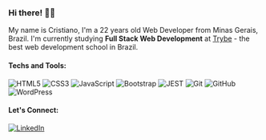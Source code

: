 ### Hi there! 👋🏻
My name is Cristiano, I'm a 22 years old Web Developer from Minas Gerais, Brazil. I'm currently studying <b>Full Stack Web Development</b> at <a href="https://www.betrybe.com/">Trybe</a> - the best web development school in Brazil.

#### Techs and Tools:
![HTML5](https://img.shields.io/badge/-HTML-fc5000?style=for-the-badge&logo=HTML5&logoColor=white) ![CSS3](https://img.shields.io/badge/-CSS-fc5000?style=for-the-badge&logo=CSS3&logoColor=white) ![JavaScript](https://img.shields.io/badge/-Javascript-fc5000?style=for-the-badge&logo=Javascript&logoColor=white) ![Bootstrap](https://img.shields.io/badge/-Bootstrap-fc5000?style=for-the-badge&logo=bootstrap&logoColor=white) ![JEST](https://img.shields.io/badge/-JEST-fc5000?style=for-the-badge&logo=jest&logoColor=white) ![Git](https://img.shields.io/badge/-Git-fc5000?style=for-the-badge&logo=Git&logoColor=white) ![GitHub](https://img.shields.io/badge/-GitHub-fc5000?style=for-the-badge&logo=GitHub&logoColor=white) ![WordPress](https://img.shields.io/badge/-WordPress-fc5000?style=for-the-badge&logo=WordPress&logoColor=white)

#### Let's Connect:
[![LinkedIn](https://img.shields.io/badge/-LinkedIn-fc5000?style=for-the-badge&logo=LinkedIn&logoColor=white)](https://www.linkedin.com/in/crischgs)
